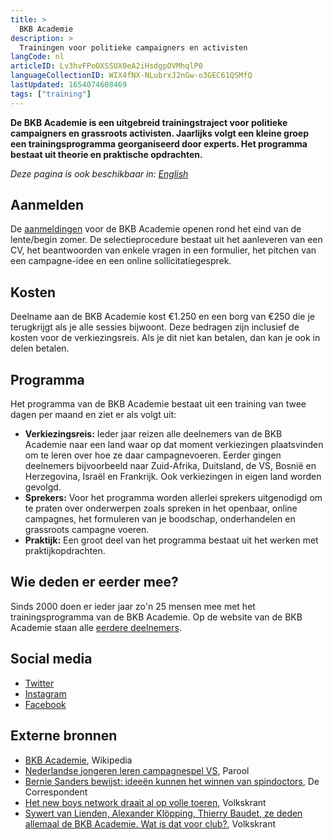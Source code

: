 ```yaml
---
title: >
  BKB Academie
description: >
  Trainingen voor politieke campaigners en activisten
langCode: nl
articleID: Lv3hvFPoOXSSUX0eA2iHsdgpOVMhqlP0
languageCollectionID: WIX4fNX-NLubrxJ2nGw-o3GEC61QSMfQ
lastUpdated: 1654074608469
tags: ["training"]
---
```


**De BKB Academie is een uitgebreid trainingstraject voor politieke campaigners en grassroots activisten. Jaarlijks volgt een kleine groep een trainingsprogramma georganiseerd door experts. Het programma bestaat uit theorie en praktische opdrachten.**

_Deze pagina is ook beschikbaar in:_ [_English_](/trainings/bkb-academie)

## **Aanmelden**

De [aanmeldingen](https://bkbacademie.nl/aanmelden) voor de BKB Academie openen rond het eind van de lente/begin zomer. De selectieprocedure bestaat uit het aanleveren van een CV, het beantwoorden van enkele vragen in een formulier, het pitchen van een campagne-idee en een online sollicitatiegesprek.

## Kosten

Deelname aan de BKB Academie kost €1.250 en een borg van €250 die je terugkrijgt als je alle sessies bijwoont. Deze bedragen zijn inclusief de kosten voor de verkiezingsreis. Als je dit niet kan betalen, dan kan je ook in delen betalen.

## Programma

Het programma van de BKB Academie bestaat uit een training van twee dagen per maand en ziet er als volgt uit:

-   **Verkiezingsreis:** Ieder jaar reizen alle deelnemers van de BKB Academie naar een land waar op dat moment verkiezingen plaatsvinden om te leren over hoe ze daar campagnevoeren. Eerder gingen deelnemers bijvoorbeeld naar Zuid-Afrika, Duitsland, de VS, Bosnië en Herzegovina, Israël en Frankrijk. Ook verkiezingen in eigen land worden gevolgd.
-   **Sprekers:** Voor het programma worden allerlei sprekers uitgenodigd om te praten over onderwerpen zoals spreken in het openbaar, online campagnes, het formuleren van je boodschap, onderhandelen en grassroots campagne voeren.
-   **Praktijk:** Een groot deel van het programma bestaat uit het werken met praktijkopdrachten.

## **Wie deden er eerder mee?**

Sinds 2000 doen er ieder jaar zo'n 25 mensen mee met het trainingsprogramma van de BKB Academie. Op de website van de BKB Academie staan alle [eerdere deelnemers](https://bkbacademie.nl/tagged/alumni).

## Social media

-   [Twitter](https://twitter.com/bkbacademie)
-   [Instagram](https://www.instagram.com/bkb_academie/)
-   [Facebook](https://www.facebook.com/bkbacademie/)

## Externe bronnen

-   [BKB Academie](https://nl.wikipedia.org/wiki/BKB_Academie), Wikipedia
-   [Nederlandse jongeren leren campagnespel VS](https://www.parool.nl/nieuws/nederlandse-jongeren-leren-campagnespel-vs~b21953e7/), Parool
-   [Bernie Sanders bewijst: ideeën kunnen het winnen van spindoctors](https://decorrespondent.nl/4024/bernie-sanders-bewijst-ideeen-kunnen-het-winnen-van-spindoctors/154702680-08ed015b), De Correspondent
-   [Het new boys network draait al op volle toeren](https://www.volkskrant.nl/nieuws-achtergrond/het-new-boys-network-draait-al-op-volle-toeren~b3107808/), Volkskrant
-   [Sywert van Lienden, Alexander Klöpping, Thierry Baudet, ze deden allemaal de BKB Academie. Wat is dat voor club?](https://www.volkskrant.nl/cultuur-media/sywert-van-lienden-alexander-klopping-thierry-baudet-ze-deden-allemaal-de-bkb-academie-wat-is-dat-voor-club~bb737fcc/?referrer=https%3A%2F%2Fnl.wikipedia.org%2F), Volkskrant